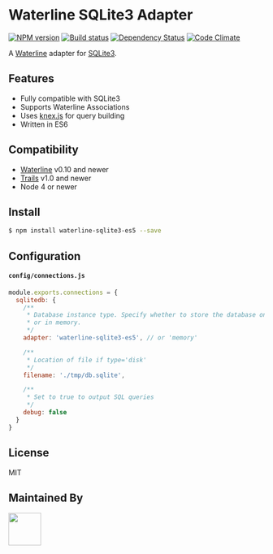 # Waterline SQLite3 Adapter

[![NPM version][npm-image]][npm-url]
[![Build status][ci-image]][ci-url]
[![Dependency Status][daviddm-image]][daviddm-url]
[![Code Climate][codeclimate-image]][codeclimate-url]

A [Waterline](https://github.com/waterlinejs) adapter for
[SQLite3](https://www.sqlite.org/).

## Features
- Fully compatible with SQLite3
- Supports Waterline Associations
- Uses [knex.js](http://knexjs.org/) for query building
- Written in ES6

## Compatibility
- [Waterline](http://waterline.js.org) v0.10 and newer
- [Trails](http://trailsjs.io) v1.0 and newer
- Node 4 or newer

## Install

```sh
$ npm install waterline-sqlite3-es5 --save
```

## Configuration

#### `config/connections.js`

```js
module.exports.connections = {
  sqlitedb: {
    /**
     * Database instance type. Specify whether to store the database on disk
     * or in memory.
     */
    adapter: 'waterline-sqlite3-es5', // or 'memory'

    /**
     * Location of file if type='disk'
     */
    filename: './tmp/db.sqlite',

    /**
     * Set to true to output SQL queries
     */
    debug: false
  }
}
```

## License
MIT

## Maintained By
[<img src='http://i.imgur.com/Y03Jgmf.png' height='64px'>](http://langa.io)


[npm-image]: https://img.shields.io/npm/v/waterline-sqlite3-es5.svg?style=flat-square
[npm-url]: https://npmjs.org/package/waterline-sqlite3-es5
[ci-image]: https://img.shields.io/travis/waterlinejs/sqlite3-adapter/master.svg?style=flat-square
[ci-url]: https://travis-ci.org/waterlinejs/sqlite3-adapter
[daviddm-image]: http://img.shields.io/david/waterlinejs/sqlite3-adapter.svg?style=flat-square
[daviddm-url]: https://david-dm.org/waterlinejs/sqlite3-adapter
[codeclimate-image]: https://img.shields.io/codeclimate/github/waterlinejs/sqlite3-adapter.svg?style=flat-square
[codeclimate-url]: https://codeclimate.com/github/waterlinejs/sqlite3-adapter
